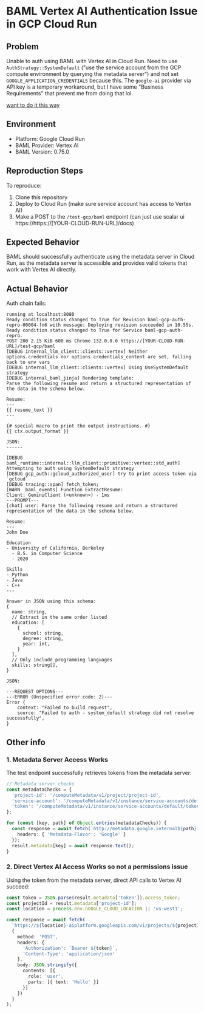 # BAML Vertex AI Authentication Issue in GCP Cloud Run

## Problem 

Unable to auth using BAML with Vertex AI in Cloud Run. Need to use `AuthStrategy::SystemDefault` ("use the service account from the GCP compute environment by querying the metadata server") and not set `GOOGLE_APPLICATION_CREDENTIALS` because this. The `google-ai` provider via API key is a temporary workaround, but I have some "Business Requirements" that prevent me from doing that lol.

[want to do it this way](https://github.com/BoundaryML/baml/blob/03735feb5b9e70ad6a872e1c5d0837eea43034df/engine/baml-runtime/src/internal/llm_client/primitive/vertex/std_auth.rs#L44)


## Environment

- Platform: Google Cloud Run
- BAML Provider: Vertex AI
- BAML Version: 0.75.0

## Reproduction Steps

To reproduce:

1. Clone this repository
2. Deploy to Cloud Run (make sure service account has access to Vertex AI)
3. Make a POST to the `/test-gcp/baml` endpoint (can just use scalar ui https://https://[YOUR-CLOUD-RUN-URL]/docs)


## Expected Behavior

BAML should successfully authenticate using the metadata server in Cloud Run, as the metadata server is accessible and provides valid tokens that work with Vertex AI directly.


## Actual Behavior

Auth chain fails:

```
running at localhost:8080
Ready condition status changed to True for Revision baml-gcp-auth-repro-00004-fn6 with message: Deploying revision succeeded in 10.55s.
Ready condition status changed to True for Service baml-gcp-auth-repro.
POST 200 2.15 KiB 600 ms Chrome 132.0.0.0 https://[YOUR-CLOUD-RUN-URL]/test-gcp/baml
[DEBUG internal_llm_client::clients::vertex] Neither options.credentials nor options.credentials_content are set, falling back to env vars
[DEBUG internal_llm_client::clients::vertex] Using UseSystemDefault strategy
[DEBUG internal_baml_jinja] Rendering template: 
Parse the following resume and return a structured representation of the data in the schema below.

Resume:
---
{{ resume_text }}
---

{# special macro to print the output instructions. #}
{{ ctx.output_format }}

JSON:
------

[DEBUG baml_runtime::internal::llm_client::primitive::vertex::std_auth] Attempting to auth using SystemDefault strategy
[DEBUG gcp_auth::gcloud_authorized_user] try to print access token via `gcloud`
[DEBUG tracing::span] fetch_token;
[WARN  baml_events] Function ExtractResume:
Client: GeminiClient (<unknown>) - 1ms
---PROMPT---
[chat] user: Parse the following resume and return a structured representation of the data in the schema below.

Resume:
---
John Doe

Education
- University of California, Berkeley
  - B.S. in Computer Science
  - 2020

Skills
- Python
- Java
- C++
---

Answer in JSON using this schema:
{
  name: string,
  // Extract in the same order listed
  education: [
    {
      school: string,
      degree: string,
      year: int,
    }
  ],
  // Only include programming languages
  skills: string[],
}

JSON:

---REQUEST OPTIONS---
---ERROR (Unspecified error code: 2)---
Error {
    context: "Failed to build request",
    source: "Failed to auth - system_default strategy did not resolve successfully",
}
```

## Other info

### 1. Metadata Server Access Works
The test endpoint successfully retrieves tokens from the metadata server:

```typescript
// Metadata server checks
const metadataChecks = {
  'project-id': '/computeMetadata/v1/project/project-id',
  'service-account': '/computeMetadata/v1/instance/service-accounts/default/email',
  'token': '/computeMetadata/v1/instance/service-accounts/default/token'
};

for (const [key, path] of Object.entries(metadataChecks)) {
  const response = await fetch(`http://metadata.google.internal${path}`, {
    headers: { 'Metadata-Flavor': 'Google' }
  });
  result.metadata[key] = await response.text();
}
```

### 2. Direct Vertex AI Access Works so not a permissions issue

Using the token from the metadata server, direct API calls to Vertex AI succeed:

```typescript
const token = JSON.parse(result.metadata['token']).access_token;
const projectId = result.metadata['project-id'];
const location = process.env.GOOGLE_CLOUD_LOCATION || 'us-west1';

const response = await fetch(
  `https://${location}-aiplatform.googleapis.com/v1/projects/${projectId}/locations/${location}/publishers/google/models/gemini-2.0-flash-001:streamGenerateContent`, 
  {
    method: 'POST',
    headers: {
      'Authorization': `Bearer ${token}`,
      'Content-Type': 'application/json'
    },
    body: JSON.stringify({
      contents: [{
        role: 'user',
        parts: [{ text: 'Hello' }]
      }]
    })
  }
);
```